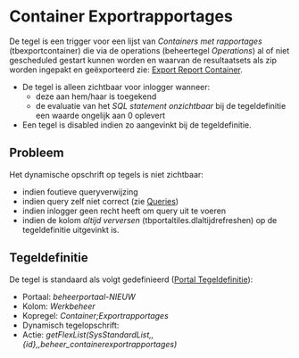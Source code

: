 # Container Exportrapportages

De tegel is een trigger voor een lijst van _Containers met rapportages_ (tbexportcontainer) die via de operations (beheertegel _Operations_) al of niet gescheduled gestart kunnen worden en waarvan de resultaatsets als zip worden ingepakt en geëxporteerd zie: [Export Report Container](../../../../instellen_inrichten/export_report_container.md).

- De tegel is alleen zichtbaar voor inlogger wanneer:
  - deze aan hem/haar is toegekend
  - de evaluatie van het _SQL statement onzichtbaar_ bij de tegeldefinitie een waarde ongelijk aan 0 oplevert
- Een tegel is disabled indien zo aangevinkt bij de tegeldefinitie.

## Probleem

Het dynamische opschrift op tegels is niet zichtbaar:

- indien foutieve queryverwijzing
- indien query zelf niet correct (zie [Queries](../../../../instellen_inrichten/queries.md))
- indien inlogger geen recht heeft om query uit te voeren
- indien de kolom _altijd verversen_ (tbportaltiles.dlaltijdrefreshen) op de tegeldefinitie uitgevinkt is.

## Tegeldefinitie

De tegel is standaard als volgt gedefinieerd ([Portal Tegeldefinitie](../../../../instellen_inrichten/portaldefinitie/portal_tegel.md)):

- Portaal: _beheerportaal-NIEUW_
- Kolom: _Werkbeheer_
- Kopregel: _Container;Exportrapportages_
- Dynamisch tegelopschrift:
- Actie: _getFlexList(SysStandardList,,{id},,beheer_containerexportrapportages)_
